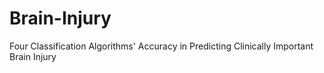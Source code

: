 # Brain-Injury
Four Classification Algorithms' Accuracy in Predicting Clinically Important Brain Injury
